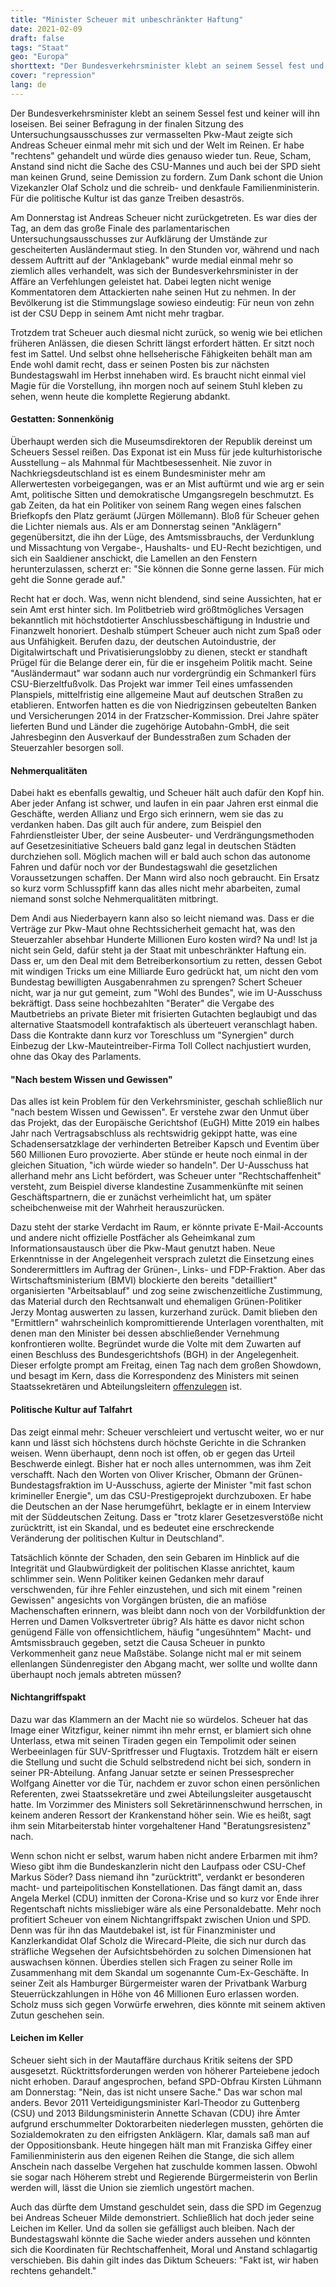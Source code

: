 ```yaml
---
title: "Minister Scheuer mit unbeschränkter Haftung"
date: 2021-02-09
draft: false
tags: "Staat"
geo: "Europa"
shorttext: "Der Bundesverkehrsminister klebt an seinem Sessel fest und keiner will ihn loseisen. Wird Unfähigkeit durch Wissen gesteigert?"
cover: "repression"
lang: de
---
```


Der Bundesverkehrsminister klebt an seinem Sessel fest und keiner will ihn loseisen. Bei seiner Befragung in der finalen Sitzung des Untersuchungsausschusses zur vermasselten Pkw-Maut zeigte sich Andreas Scheuer einmal mehr mit sich und der Welt im Reinen. Er habe "rechtens" gehandelt und würde dies genauso wieder tun. Reue, Scham, Anstand sind nicht die Sache des CSU-Mannes und auch bei der SPD sieht man keinen Grund, seine Demission zu fordern. Zum Dank schont die Union Vizekanzler Olaf Scholz und die schreib- und denkfaule Familienministerin. Für die politische Kultur ist das ganze Treiben desaströs.

Am Donnerstag ist Andreas Scheuer nicht zurückgetreten. Es war dies der Tag, an dem das große Finale des parlamentarischen Untersuchungsausschusses zur Aufklärung der Umstände zur gescheiterten Ausländermaut stieg. In den Stunden vor, während und nach dessem Auftritt auf der "Anklagebank" wurde medial einmal mehr so ziemlich alles verhandelt, was sich der Bundesverkehrsminister in der Affäre an Verfehlungen geleistet hat. Dabei legten nicht wenige Kommentatoren dem Attackierten nahe seinen Hut zu nehmen. In der Bevölkerung ist die Stimmungslage sowieso eindeutig: Für neun von zehn ist der CSU Depp in seinem Amt nicht mehr tragbar.

Trotzdem trat Scheuer auch diesmal nicht zurück, so wenig wie bei etlichen früheren Anlässen, die diesen Schritt längst erfordert hätten. Er sitzt noch fest im Sattel. Und selbst ohne hellseherische Fähigkeiten behält man am Ende wohl damit recht, dass er seinen Posten bis zur nächsten Bundestagswahl im Herbst innehaben wird. Es braucht nicht einmal viel Magie für die Vorstellung, ihn morgen noch auf seinem Stuhl kleben zu sehen, wenn heute die komplette Regierung abdankt.

#### Gestatten: Sonnenkönig

Überhaupt werden sich die Museumsdirektoren der Republik dereinst um Scheuers Sessel reißen. Das Exponat ist ein Muss für jede kulturhistorische Ausstellung – als Mahnmal für Machtbesessenheit. Nie zuvor in Nachkriegsdeutschland ist es einem Bundesminister mehr am Allerwertesten vorbeigegangen, was er an Mist auftürmt und wie arg er sein Amt, politische Sitten und demokratische Umgangsregeln beschmutzt. Es gab Zeiten, da hat ein Politiker von seinem Rang wegen eines falschen Briefkopfs den Platz geräumt (Jürgen Möllemann). Bloß für Scheuer gehen die Lichter niemals aus. Als er am Donnerstag seinen "Anklägern" gegenübersitzt, die ihn der Lüge, des Amtsmissbrauchs, der Verdunklung und Missachtung von Vergabe-, Haushalts- und EU-Recht bezichtigen, und sich ein Saaldiener anschickt, die Lamellen an den Fenstern herunterzulassen, scherzt er: "Sie können die Sonne gerne lassen. Für mich geht die Sonne gerade auf."

Recht hat er doch. Was, wenn nicht blendend, sind seine Aussichten, hat er sein Amt erst hinter sich. Im Politbetrieb wird größtmögliches Versagen bekanntlich mit höchstdotierter Anschlussbeschäftigung in Industrie und Finanzwelt honoriert. Deshalb stümpert Scheuer auch nicht zum Spaß oder aus Unfähigkeit. Berufen dazu, der deutschen Autoindustrie, der Digitalwirtschaft und Privatisierungslobby zu dienen, steckt er standhaft Prügel für die Belange derer ein, für die er insgeheim Politik macht. Seine "Ausländermaut" war sodann auch nur vordergründig ein Schmankerl fürs CSU-Bierzeltfußvolk. Das Projekt war immer Teil eines umfassenden Planspiels, mittelfristig eine allgemeine Maut auf deutschen Straßen zu etablieren. Entworfen hatten es die von Niedrigzinsen gebeutelten Banken und Versicherungen 2014 in der Fratzscher-Kommission. Drei Jahre später lieferten Bund und Länder die zugehörige Autobahn-GmbH, die seit Jahresbeginn den Ausverkauf der Bundesstraßen zum Schaden der Steuerzahler besorgen soll.

#### Nehmerqualitäten

Dabei hakt es ebenfalls gewaltig, und Scheuer hält auch dafür den Kopf hin. Aber jeder Anfang ist schwer, und laufen in ein paar Jahren erst einmal die Geschäfte, werden Allianz und Ergo sich erinnern, wem sie das zu verdanken haben. Das gilt auch für andere, zum Beispiel den Fahrdienstleister Uber, der seine Ausbeuter- und Verdrängungsmethoden auf Gesetzesinitiative Scheuers bald ganz legal in deutschen Städten durchziehen soll. Möglich machen will er bald auch schon das autonome Fahren und dafür noch vor der Bundestagswahl die gesetzlichen Voraussetzungen schaffen. Der Mann wird also noch gebraucht. Ein Ersatz so kurz vorm Schlusspfiff kann das alles nicht mehr abarbeiten, zumal niemand sonst solche Nehmerqualitäten mitbringt.

Dem Andi aus Niederbayern kann also so leicht niemand was. Dass er die Verträge zur Pkw-Maut ohne Rechtssicherheit gemacht hat, was den Steuerzahler absehbar Hunderte Millionen Euro kosten wird? Na und! Ist ja nicht sein Geld, dafür steht ja der Staat mit unbeschränkter Haftung ein. Dass er, um den Deal mit dem Betreiberkonsortium zu retten, dessen Gebot mit windigen Tricks um eine Milliarde Euro gedrückt hat, um nicht den vom Bundestag bewilligten Ausgabenrahmen zu sprengen? Schert Scheuer nicht, war ja nur gut gemeint, zum "Wohl des Bundes", wie im U-Ausschuss bekräftigt. Dass seine hochbezahlten "Berater" die Vergabe des Mautbetriebs an private Bieter mit frisierten Gutachten beglaubigt und das alternative Staatsmodell kontrafaktisch als überteuert veranschlagt haben. Dass die Kontrakte dann kurz vor Toreschluss um "Synergien" durch Einbezug der Lkw-Mauteintreiber-Firma Toll Collect nachjustiert wurden, ohne das Okay des Parlaments.

#### "Nach bestem Wissen und Gewissen"

Das alles ist kein Problem für den Verkehrsminister, geschah schließlich nur "nach bestem Wissen und Gewissen". Er verstehe zwar den Unmut über das Projekt, das der Europäische Gerichtshof (EuGH) Mitte 2019 ein halbes Jahr nach Vertragsabschluss als rechtswidrig gekippt hatte, was eine Schadensersatzklage der verhinderten Betreiber Kapsch und Eventim über 560 Millionen Euro provozierte. Aber stünde er heute noch einmal in der gleichen Situation, "ich würde wieder so handeln". Der U-Ausschuss hat allerhand mehr ans Licht befördert, was Scheuer unter "Rechtschaffenheit" versteht, zum Beispiel diverse klandestine Zusammenkünfte mit seinen Geschäftspartnern, die er zunächst verheimlicht hat, um später scheibchenweise mit der Wahrheit herauszurücken.

Dazu steht der starke Verdacht im Raum, er könnte private E-Mail-Accounts und andere nicht offizielle Postfächer als Geheimkanal zum Informationsaustausch über die Pkw-Maut genutzt haben. Neue Erkenntnisse in der Angelegenheit versprach zuletzt die Einsetzung eines Sonderermittlers im Auftrag der Grünen-, Links- und FDP-Fraktion. Aber das Wirtschaftsministerium (BMVI) blockierte den bereits "detailliert" organisierten "Arbeitsablauf" und zog seine zwischenzeitliche Zustimmung, das Material durch den Rechtsanwalt und ehemaligen Grünen-Politiker Jerzy Montag auswerten zu lassen, kurzerhand zurück. Damit blieben den "Ermittlern" wahrscheinlich kompromittierende Unterlagen vorenthalten, mit denen man den Minister bei dessen abschließender Vernehmung konfrontieren wollte. Begründet wurde die Volte mit dem Zuwarten auf einen Beschluss des Bundesgerichtshofs (BGH) in der Angelegenheit. Dieser erfolgte prompt am Freitag, einen Tag nach dem großen Showdown, und besagt im Kern, dass die Korrespondenz des Ministers mit seinen Staatssekretären und Abteilungsleitern [offenzulegen](https://www.spiegel.de/politik/deutschland/maut-affaere-opposition-darf-zugriff-auf-maildaten-von-andreas-scheuer-ersuchen-a-1152bba8-31f0-4ba6-a65e-bdbceb8ac600 "Opposition darf Zugriff auf Scheuers Maildaten beantragen") ist.

#### Politische Kultur auf Talfahrt

Das zeigt einmal mehr: Scheuer verschleiert und vertuscht weiter, wo er nur kann und lässt sich höchstens durch höchste Gerichte in die Schranken weisen. Wenn überhaupt, denn noch ist offen, ob er gegen das Urteil Beschwerde einlegt. Bisher hat er noch alles unternommen, was ihm Zeit verschafft. Nach den Worten von Oliver Krischer, Obmann der Grünen-Bundestagsfraktion im U-Ausschuss, agierte der Minister "mit fast schon krimineller Energie", um das CSU-Prestigeprojekt durchzuboxen. Er habe die Deutschen an der Nase herumgeführt, beklagte er in einem Interview mit der Süddeutschen Zeitung. Dass er "trotz klarer Gesetzesverstöße nicht zurücktritt, ist ein Skandal, und es bedeutet eine erschreckende Veränderung der politischen Kultur in Deutschland".

Tatsächlich könnte der Schaden, den sein Gebaren im Hinblick auf die Integrität und Glaubwürdigkeit der politischen Klasse anrichtet, kaum schlimmer sein. Wenn Politiker keinen Gedanken mehr darauf verschwenden, für ihre Fehler einzustehen, und sich mit einem "reinen Gewissen" angesichts von Vorgängen brüsten, die an mafiöse Machenschaften erinnern, was bleibt dann noch von der Vorbildfunktion der Herren und Damen Volksvertreter übrig? Als hätte es davor nicht schon genügend Fälle von offensichtlichem, häufig "ungesühntem" Macht- und Amtsmissbrauch gegeben, setzt die Causa Scheuer in punkto Verkommenheit ganz neue Maßstäbe. Solange nicht mal er mit seinem ellenlangen Sündenregister den Abgang macht, wer sollte und wollte dann überhaupt noch jemals abtreten müssen?

#### Nichtangriffspakt

Dazu war das Klammern an der Macht nie so würdelos. Scheuer hat das Image einer Witzfigur, keiner nimmt ihn mehr ernst, er blamiert sich ohne Unterlass, etwa mit seinen Tiraden gegen ein Tempolimit oder seinen Werbeeinlagen für SUV-Spritfresser und Flugtaxis. Trotzdem hält er eisern die Stellung und sucht die Schuld selbstredend nicht bei sich, sondern in seiner PR-Abteilung. Anfang Januar setzte er seinen Pressesprecher Wolfgang Ainetter vor die Tür, nachdem er zuvor schon einen persönlichen Referenten, zwei Staatssekretäre und zwei Abteilungsleiter ausgetauscht hatte. Im Vorzimmer des Ministers soll Sekretärinnenschwund herrschen, in keinem anderen Ressort der Krankenstand höher sein. Wie es heißt, sagt ihm sein Mitarbeiterstab hinter vorgehaltener Hand "Beratungsresistenz" nach.

Wenn schon nicht er selbst, warum haben nicht andere Erbarmen mit ihm? Wieso gibt ihm die Bundeskanzlerin nicht den Laufpass oder CSU-Chef Markus Söder? Dass niemand ihn "zurücktritt", verdankt er besonderen macht- und parteipolitischen Konstellationen. Das fängt damit an, dass Angela Merkel (CDU) inmitten der Corona-Krise und so kurz vor Ende ihrer Regentschaft nichts missliebiger wäre als eine Personaldebatte. Mehr noch profitiert Scheuer von einem Nichtangriffspakt zwischen Union und SPD. Denn was für ihn das Mautdebakel ist, ist für Finanzminister und Kanzlerkandidat Olaf Scholz die Wirecard-Pleite, die sich nur durch das sträfliche Wegsehen der Aufsichtsbehörden zu solchen Dimensionen hat auswachsen können. Überdies stellen sich Fragen zu seiner Rolle im Zusammenhang mit dem Skandal um sogenannte Cum-Ex-Geschäfte. In seiner Zeit als Hamburger Bürgermeister waren der Privatbank Warburg Steuerrückzahlungen in Höhe von 46 Millionen Euro erlassen worden. Scholz muss sich gegen Vorwürfe erwehren, dies könnte mit seinem aktiven Zutun geschehen sein.

#### Leichen im Keller

Scheuer sieht sich in der Mautaffäre durchaus Kritik seitens der SPD ausgesetzt. Rücktrittsforderungen werden von höherer Parteiebene jedoch nicht erhoben. Darauf angesprochen, befand SPD-Obfrau Kirsten Lühmann am Donnerstag: "Nein, das ist nicht unsere Sache." Das war schon mal anders. Bevor 2011 Verteidigungsminister Karl-Theodor zu Guttenberg (CSU) und 2013 Bildungsministerin Annette Schavan (CDU) ihre Ämter aufgrund erschummelter Doktorarbeiten niederlegen mussten, gehörten die Sozialdemokraten zu den eifrigsten Anklägern. Klar, damals saß man auf der Oppositionsbank. Heute hingegen hält man mit Franziska Giffey einer Familienministerin aus den eigenen Reihen die Stange, die sich allem Anschein nach dasselbe Vergehen hat zuschulde kommen lassen. Obwohl sie sogar nach Höherem strebt und Regierende Bürgermeisterin von Berlin werden will, lässt die Union sie ziemlich ungestört machen.

Auch das dürfte dem Umstand geschuldet sein, dass die SPD im Gegenzug bei Andreas Scheuer Milde demonstriert. Schließlich hat doch jeder seine Leichen im Keller. Und da sollen sie gefälligst auch bleiben. Nach der Bundestagswahl könnte die Sache wieder anders aussehen und könnten sich die Koordinaten für Rechtschaffenheit, Moral und Anstand schlagartig verschieben. Bis dahin gilt indes das Diktum Scheuers: "Fakt ist, wir haben rechtens gehandelt."
